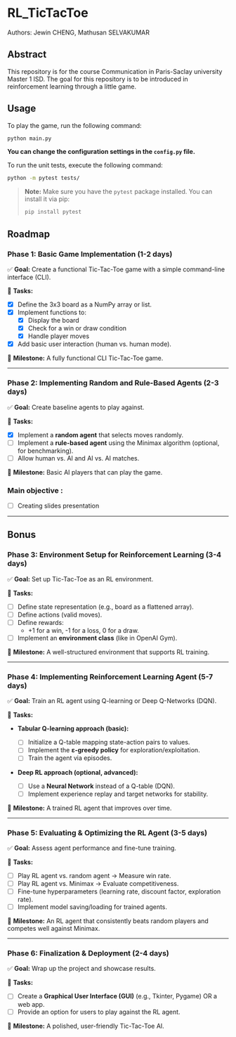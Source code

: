 # RL_TicTacToe

Authors: Jewin CHENG, Mathusan SELVAKUMAR

## Abstract

This repository is for the course Communication in Paris-Saclay university Master 1 ISD. The goal for this repository is to be introduced in reinforcement learning through a little game.

## Usage

To play the game, run the following command:

```bash
python main.py
```

**You can change the configuration settings in the `config.py` file.**

To run the unit tests, execute the following command:

```bash
python -m pytest tests/
```

> **Note:** Make sure you have the `pytest` package installed. You can install it via pip:
>
> ```bash
> pip install pytest
> ```

## Roadmap

### **Phase 1: Basic Game Implementation (1-2 days)**

✅ **Goal:** Create a functional Tic-Tac-Toe game with a simple command-line interface (CLI).

🔹 **Tasks:**

- [x] Define the 3x3 board as a NumPy array or list.
- [x] Implement functions to:
  - [x] Display the board
  - [x] Check for a win or draw condition
  - [x] Handle player moves
- [x] Add basic user interaction (human vs. human mode).

🔹 **Milestone:** A fully functional CLI Tic-Tac-Toe game.

---

### **Phase 2: Implementing Random and Rule-Based Agents (2-3 days)**

✅ **Goal:** Create baseline agents to play against.

🔹 **Tasks:**

- [x] Implement a **random agent** that selects moves randomly.
- [ ] Implement a **rule-based agent** using the Minimax algorithm (optional, for benchmarking).
- [ ] Allow human vs. AI and AI vs. AI matches.

🔹 **Milestone:** Basic AI players that can play the game.

### Main objective :

- [ ] Creating slides presentation

---

## Bonus

### **Phase 3: Environment Setup for Reinforcement Learning (3-4 days)**

✅ **Goal:** Set up Tic-Tac-Toe as an RL environment.

🔹 **Tasks:**

- [ ] Define state representation (e.g., board as a flattened array).
- [ ] Define actions (valid moves).
- [ ] Define rewards:
  - +1 for a win, -1 for a loss, 0 for a draw.
- [ ] Implement an **environment class** (like in OpenAI Gym).

🔹 **Milestone:** A well-structured environment that supports RL training.

---

### **Phase 4: Implementing Reinforcement Learning Agent (5-7 days)**

✅ **Goal:** Train an RL agent using Q-learning or Deep Q-Networks (DQN).

🔹 **Tasks:**

- **Tabular Q-learning approach (basic):**

  - [ ] Initialize a Q-table mapping state-action pairs to values.
  - [ ] Implement the **ε-greedy policy** for exploration/exploitation.
  - [ ] Train the agent via episodes.

- **Deep RL approach (optional, advanced):**
  - [ ] Use a **Neural Network** instead of a Q-table (DQN).
  - [ ] Implement experience replay and target networks for stability.

🔹 **Milestone:** A trained RL agent that improves over time.

---

### **Phase 5: Evaluating & Optimizing the RL Agent (3-5 days)**

✅ **Goal:** Assess agent performance and fine-tune training.

🔹 **Tasks:**

- [ ] Play RL agent vs. random agent → Measure win rate.
- [ ] Play RL agent vs. Minimax → Evaluate competitiveness.
- [ ] Fine-tune hyperparameters (learning rate, discount factor, exploration rate).
- [ ] Implement model saving/loading for trained agents.

🔹 **Milestone:** An RL agent that consistently beats random players and competes well against Minimax.

---

### **Phase 6: Finalization & Deployment (2-4 days)**

✅ **Goal:** Wrap up the project and showcase results.

🔹 **Tasks:**

- [ ] Create a **Graphical User Interface (GUI)** (e.g., Tkinter, Pygame) OR a web app.
- [ ] Provide an option for users to play against the RL agent.

🔹 **Milestone:** A polished, user-friendly Tic-Tac-Toe AI.
